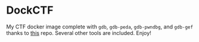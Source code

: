 # DockCTF
My CTF docker image complete with `gdb`, `gdb-peda`, `gdb-pwndbg`, and `gdb-gef` thanks to [this](https://github.com/apogiatzis/gdb-peda-pwndbg-gef) repo. Several other tools are included. Enjoy!
